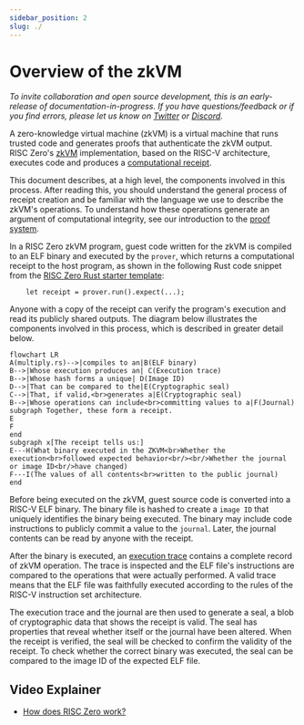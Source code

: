 ```yaml
---
sidebar_position: 2
slug: ./
---
```


# Overview of the zkVM

*To invite collaboration and open source development, this is an early-release of documentation-in-progress. 
If you have questions/feedback or if you find errors, please let us know on [Twitter](https://twitter.com/risczero) or [Discord](https://discord.gg/risczero).*

A zero-knowledge virtual machine (zkVM) is a virtual machine that runs trusted code and generates proofs that authenticate the zkVM output.  
RISC Zero's [zkVM](what_is_risc_zero.md) implementation, based on the RISC-V architecture, executes code and produces a [computational receipt](https://docs.rs/risc0-zkvm/latest/risc0_zkvm/receipt/struct.Receipt.html).

This document describes, at a high level, the components involved in this process. 
After reading this, you should understand the general process of receipt creation and be familiar with the language we use to describe the zkVM's operations. 
To understand how these operations generate an argument of computational integrity, see our introduction to the [proof system](../proof-system/proof-system-sequence-diagram.md).

In a RISC Zero zkVM program, guest code written for the zkVM is compiled to an ELF binary and executed by the `prover`, which returns a computational receipt to the host program, as shown in the following Rust code snippet from the [RISC Zero Rust starter template](https://github.com/risc0/risc0/tree/main/templates/rust-starter):

```
    let receipt = prover.run().expect(...);
```

Anyone with a copy of the receipt can verify the program's execution and read its publicly shared outputs. 
The diagram below illustrates the components involved in this process, which is described in greater detail below.

```mermaid
flowchart LR
A(multiply.rs)-->|compiles to an|B(ELF binary)
B-->|Whose execution produces an| C(Execution trace)
B-->|Whose hash forms a unique| D(Image ID)
D-->|That can be compared to the|E(Cryptographic seal)
C-->|That, if valid,<br>generates a|E(Cryptographic seal)
B-->|Whose operations can include<br>committing values to a|F(Journal)
subgraph Together, these form a receipt.
E
F
end
subgraph x[The receipt tells us:]
E---H(What binary executed in the ZKVM<br>Whether the execution<br>followed expected behavior<br/><br/>Whether the journal or image ID<br/>have changed)
F---I(The values of all contents<br>written to the public journal)
end
```

Before being executed on the zkVM, guest source code is converted into a RISC-V ELF binary. 
The binary file is hashed to create a `image ID` that uniquely identifies the binary being executed. 
The binary may include code instructions to publicly commit a value to the `journal`. Later, the journal contents can be read by anyone with the receipt.

After the binary is executed, an [execution trace](../proof-system/what_is_a_trace.md) contains a complete record of zkVM operation. 
The trace is inspected and the ELF file's instructions are compared to the operations that were actually performed. 
A valid trace means that the ELF file was faithfully executed according to the rules of the RISC-V instruction set architecture.

The execution trace and the journal are then used to generate a seal, a blob of cryptographic data that shows the receipt is valid. 
The seal has properties that reveal whether itself or the journal have been altered. 
When the receipt is verified, the seal will be checked to confirm the validity of the receipt. 
To check whether the correct binary was executed, the seal can be compared to the image ID of the expected ELF file.

## Video Explainer
- [How does RISC Zero work?](https://www.youtube.com/watch?v=8hwY88xJoyM&list=PLcPzhUaCxlCgig7ofeARMPwQ8vbuD6hC5&index=8)
